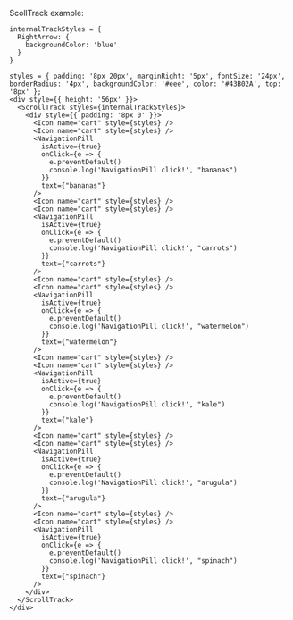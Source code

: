 ScollTrack example:

    internalTrackStyles = {
      RightArrow: {
        backgroundColor: 'blue'
      }
    }

    styles = { padding: '8px 20px', marginRight: '5px', fontSize: '24px', borderRadius: '4px', backgroundColor: '#eee', color: '#43B02A', top: '8px' };
    <div style={{ height: '56px' }}>
      <ScrollTrack styles={internalTrackStyles}>
        <div style={{ padding: '8px 0' }}>
          <Icon name="cart" style={styles} />
          <Icon name="cart" style={styles} />
          <NavigationPill
            isActive={true}
            onClick={e => {
              e.preventDefault()
              console.log('NavigationPill click!', "bananas")
            }}
            text={"bananas"}
          />
          <Icon name="cart" style={styles} />
          <Icon name="cart" style={styles} />
          <NavigationPill
            isActive={true}
            onClick={e => {
              e.preventDefault()
              console.log('NavigationPill click!', "carrots")
            }}
            text={"carrots"}
          />
          <Icon name="cart" style={styles} />
          <Icon name="cart" style={styles} />
          <NavigationPill
            isActive={true}
            onClick={e => {
              e.preventDefault()
              console.log('NavigationPill click!', "watermelon")
            }}
            text={"watermelon"}
          />
          <Icon name="cart" style={styles} />
          <Icon name="cart" style={styles} />
          <NavigationPill
            isActive={true}
            onClick={e => {
              e.preventDefault()
              console.log('NavigationPill click!', "kale")
            }}
            text={"kale"}
          />
          <Icon name="cart" style={styles} />
          <Icon name="cart" style={styles} />
          <NavigationPill
            isActive={true}
            onClick={e => {
              e.preventDefault()
              console.log('NavigationPill click!', "arugula")
            }}
            text={"arugula"}
          />
          <Icon name="cart" style={styles} />
          <Icon name="cart" style={styles} />
          <NavigationPill
            isActive={true}
            onClick={e => {
              e.preventDefault()
              console.log('NavigationPill click!', "spinach")
            }}
            text={"spinach"}
          />
        </div>
      </ScrollTrack>
    </div>

